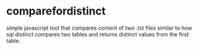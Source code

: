 # comparefordistinct
simple javascript tool that compares content of two .txt files similar to how sql distinct compares two tables and returns distinct values from the first table. 
